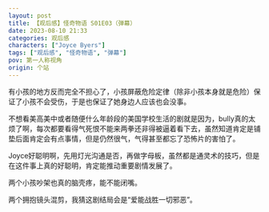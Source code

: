 ```yaml
---
layout: post
title: 【观后感】怪奇物语 S01E03（弹幕）
date: 2023-08-10 21:33
categories: 观后感
characters: ["Joyce Byers"]
tags: ["观后感", "怪奇物语", "弹幕"]
pov: 第一人称视角
origin: 个站
---
```


有小孩的地方反而完全不担心了，小孩屏蔽危险定律（除非小孩本身就是危险）保证了小孩不会受伤，于是也保证了她身边人应该也会没事。

不想看美高美中或者随便什么年龄段的美国学校生活的剧就是因为，bully真的太烦了啊，每次都要看得气死恨不能来两拳还非得被逼着看下去，虽然知道肯定是铺垫后面肯定会有点事情，但是仍然很气，气得甚至都忘了恐怖片的害怕了。

Joyce好聪明啊，先用灯光沟通是否，再做字母板，虽然都是通灵术的技巧，但是在这件事上真的好聪明，肯定能推动重要剧情发展了。

两个小孩吵架也真的脑壳疼，能不能闭嘴。

两个拥抱镜头混剪，我猜这剧结局会是“爱能战胜一切邪恶”。
